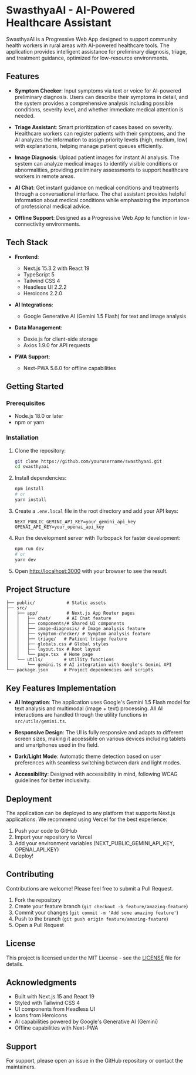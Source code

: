 # SwasthyaAI - AI-Powered Healthcare Assistant

SwasthyaAI is a Progressive Web App designed to support community health workers in rural areas with AI-powered healthcare tools. The application provides intelligent assistance for preliminary diagnosis, triage, and treatment guidance, optimized for low-resource environments.

## Features

- **Symptom Checker**: Input symptoms via text or voice for AI-powered preliminary diagnosis. Users can describe their symptoms in detail, and the system provides a comprehensive analysis including possible conditions, severity level, and whether immediate medical attention is needed.

- **Triage Assistant**: Smart prioritization of cases based on severity. Healthcare workers can register patients with their symptoms, and the AI analyzes the information to assign priority levels (high, medium, low) with explanations, helping manage patient queues efficiently.

- **Image Diagnosis**: Upload patient images for instant AI analysis. The system can analyze medical images to identify visible conditions or abnormalities, providing preliminary assessments to support healthcare workers in remote areas.

- **AI Chat**: Get instant guidance on medical conditions and treatments through a conversational interface. The chat assistant provides helpful information about medical conditions while emphasizing the importance of professional medical advice.

- **Offline Support**: Designed as a Progressive Web App to function in low-connectivity environments.

## Tech Stack

- **Frontend**: 
  - Next.js 15.3.2 with React 19
  - TypeScript 5
  - Tailwind CSS 4
  - Headless UI 2.2.2
  - Heroicons 2.2.0

- **AI Integrations**:
  - Google Generative AI (Gemini 1.5 Flash) for text and image analysis


- **Data Management**:
  - Dexie.js for client-side storage
  - Axios 1.9.0 for API requests

- **PWA Support**:
  - Next-PWA 5.6.0 for offline capabilities

## Getting Started

### Prerequisites

- Node.js 18.0 or later
- npm or yarn

### Installation

1. Clone the repository:
   ```bash
   git clone https://github.com/yourusername/swasthyaai.git
   cd swasthyaai
   ```

2. Install dependencies:
   ```bash
   npm install
   # or
   yarn install
   ```

3. Create a `.env.local` file in the root directory and add your API keys:
   ```
   NEXT_PUBLIC_GEMINI_API_KEY=your_gemini_api_key
   OPENAI_API_KEY=your_openai_api_key
   ```

4. Run the development server with Turbopack for faster development:
   ```bash
   npm run dev
   # or
   yarn dev
   ```

5. Open [http://localhost:3000](http://localhost:3000) with your browser to see the result.

## Project Structure

```
├── public/            # Static assets
├── src/
│   ├── app/           # Next.js App Router pages
│   │   ├── chat/      # AI Chat feature
│   │   ├── components/# Shared UI components
│   │   ├── image-diagnosis/ # Image analysis feature
│   │   ├── symptom-checker/ # Symptom analysis feature
│   │   ├── triage/   # Patient triage feature
│   │   ├── globals.css # Global styles
│   │   ├── layout.tsx # Root layout
│   │   └── page.tsx  # Home page
│   └── utils/        # Utility functions
│       └── gemini.ts # AI integration with Google's Gemini API
└── package.json      # Project dependencies and scripts
```

## Key Features Implementation

- **AI Integration**: The application uses Google's Gemini 1.5 Flash model for text analysis and multimodal (image + text) processing. All AI interactions are handled through the utility functions in `src/utils/gemini.ts`.

- **Responsive Design**: The UI is fully responsive and adapts to different screen sizes, making it accessible on various devices including tablets and smartphones used in the field.

- **Dark/Light Mode**: Automatic theme detection based on user preferences with seamless switching between dark and light modes.

- **Accessibility**: Designed with accessibility in mind, following WCAG guidelines for better inclusivity.

## Deployment

The application can be deployed to any platform that supports Next.js applications. We recommend using Vercel for the best experience:

1. Push your code to GitHub
2. Import your repository to Vercel
3. Add your environment variables (NEXT_PUBLIC_GEMINI_API_KEY, OPENAI_API_KEY)
4. Deploy!

## Contributing

Contributions are welcome! Please feel free to submit a Pull Request.

1. Fork the repository
2. Create your feature branch (`git checkout -b feature/amazing-feature`)
3. Commit your changes (`git commit -m 'Add some amazing feature'`)
4. Push to the branch (`git push origin feature/amazing-feature`)
5. Open a Pull Request

## License

This project is licensed under the MIT License - see the [LICENSE](LICENSE) file for details.

## Acknowledgments

- Built with Next.js 15 and React 19
- Styled with Tailwind CSS 4
- UI components from Headless UI
- Icons from Heroicons
- AI capabilities powered by Google's Generative AI (Gemini)
- Offline capabilities with Next-PWA

## Support

For support, please open an issue in the GitHub repository or contact the maintainers.
